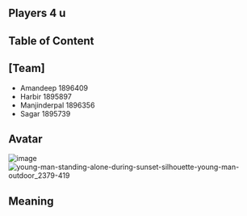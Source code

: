 ## Players 4 u
## Table of Content
## [Team] 
* Amandeep 1896409
* Harbir 1895897
 * Manjinderpal 1896356
 * Sagar 1895739
## Avatar
![image](https://user-images.githubusercontent.com/49278262/56368395-50967500-61c5-11e9-8ea9-24ab56503457.png)
![young-man-standing-alone-during-sunset-silhouette-young-man-outdoor_2379-419](https://user-images.githubusercontent.com/49278262/56368436-6c018000-61c5-11e9-8b5e-0bea43946676.jpg)


## Meaning

